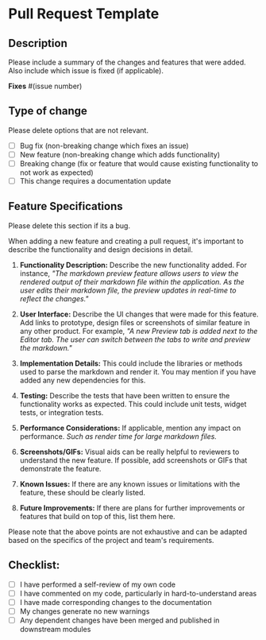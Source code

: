 # Pull Request Template

## Description

Please include a summary of the changes and features that were added. Also include which issue is fixed (if applicable).

**Fixes** #(issue number)

## Type of change

Please delete options that are not relevant.

- [ ] Bug fix (non-breaking change which fixes an issue)
- [ ] New feature (non-breaking change which adds functionality)
- [ ] Breaking change (fix or feature that would cause existing functionality to not work as expected)
- [ ] This change requires a documentation update

## Feature Specifications

Please delete this section if its a bug.

When adding a new feature and creating a pull request, it's important to describe the functionality and design decisions in detail.

1. **Functionality Description:** Describe the new functionality added. For instance, *"The markdown preview feature allows users to view the rendered output of their markdown file within the application. As the user edits their markdown file, the preview updates in real-time to reflect the changes."*

2. **User Interface:** Describe the UI changes that were made for this feature. Add links to prototype, design files or screenshots of similar feature in any other product. For example, *"A new Preview tab is added next to the Editor tab. The user can switch between the tabs to write and preview the markdown."*

3. **Implementation Details:** This could include the libraries or methods used to parse the markdown and render it. You may mention if you have added any new dependencies for this.

4. **Testing:** Describe the tests that have been written to ensure the functionality works as expected. This could include unit tests, widget tests, or integration tests.

5. **Performance Considerations:** If applicable, mention any impact on performance. *Such as render time for large markdown files.*

6. **Screenshots/GIFs:** Visual aids can be really helpful to reviewers to understand the new feature. If possible, add screenshots or GIFs that demonstrate the feature.

7. **Known Issues:** If there are any known issues or limitations with the feature, these should be clearly listed.

8. **Future Improvements:** If there are plans for further improvements or features that build on top of this, list them here.

Please note that the above points are not exhaustive and can be adapted based on the specifics of the project and team's requirements.


## Checklist:

- [ ] I have performed a self-review of my own code
- [ ] I have commented on my code, particularly in hard-to-understand areas
- [ ] I have made corresponding changes to the documentation
- [ ] My changes generate no new warnings
- [ ] Any dependent changes have been merged and published in downstream modules
